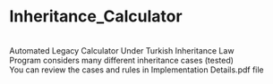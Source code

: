 # Inheritance_Calculator
<br />Automated Legacy Calculator Under Turkish Inheritance Law
<br />Program considers many different inheritance cases (tested)
<br />You can review the cases and rules in Implementation Details.pdf file 
